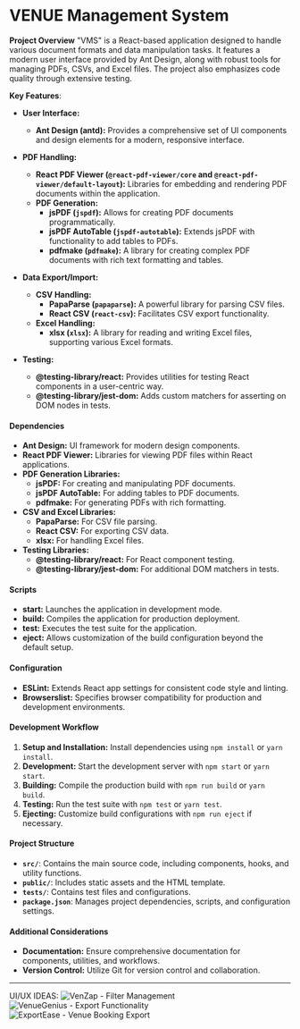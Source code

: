 # VENUE Management System

**Project Overview**
"VMS" is a React-based application designed to handle various document formats and data manipulation tasks. It features a modern user interface provided by Ant Design, along with robust tools for managing PDFs, CSVs, and Excel files. The project also emphasizes code quality through extensive testing.

**Key Features**:
- **User Interface:** 
  - **Ant Design (antd):** Provides a comprehensive set of UI components and design elements for a modern, responsive interface.

- **PDF Handling:**
  - **React PDF Viewer (`@react-pdf-viewer/core` and `@react-pdf-viewer/default-layout`):** Libraries for embedding and rendering PDF documents within the application.
  - **PDF Generation:**
    - **jsPDF (`jspdf`):** Allows for creating PDF documents programmatically.
    - **jsPDF AutoTable (`jspdf-autotable`):** Extends jsPDF with functionality to add tables to PDFs.
    - **pdfmake (`pdfmake`):** A library for creating complex PDF documents with rich text formatting and tables.

- **Data Export/Import:**
  - **CSV Handling:**
    - **PapaParse (`papaparse`):** A powerful library for parsing CSV files.
    - **React CSV (`react-csv`):** Facilitates CSV export functionality.
  - **Excel Handling:**
    - **xlsx (`xlsx`):** A library for reading and writing Excel files, supporting various Excel formats.

- **Testing:**
  - **@testing-library/react:** Provides utilities for testing React components in a user-centric way.
  - **@testing-library/jest-dom:** Adds custom matchers for asserting on DOM nodes in tests.

#### **Dependencies**
- **Ant Design:** UI framework for modern design components.
- **React PDF Viewer:** Libraries for viewing PDF files within React applications.
- **PDF Generation Libraries:** 
  - **jsPDF:** For creating and manipulating PDF documents.
  - **jsPDF AutoTable:** For adding tables to PDF documents.
  - **pdfmake:** For generating PDFs with rich formatting.
- **CSV and Excel Libraries:**
  - **PapaParse:** For CSV file parsing.
  - **React CSV:** For exporting CSV data.
  - **xlsx:** For handling Excel files.
- **Testing Libraries:**
  - **@testing-library/react:** For React component testing.
  - **@testing-library/jest-dom:** For additional DOM matchers in tests.

#### **Scripts**
- **start:** Launches the application in development mode.
- **build:** Compiles the application for production deployment.
- **test:** Executes the test suite for the application.
- **eject:** Allows customization of the build configuration beyond the default setup.

#### **Configuration**
- **ESLint:** Extends React app settings for consistent code style and linting.
- **Browserslist:** Specifies browser compatibility for production and development environments.

#### **Development Workflow**
1. **Setup and Installation:** Install dependencies using `npm install` or `yarn install`.
2. **Development:** Start the development server with `npm start` or `yarn start`.
3. **Building:** Compile the production build with `npm run build` or `yarn build`.
4. **Testing:** Run the test suite with `npm test` or `yarn test`.
5. **Ejecting:** Customize build configurations with `npm run eject` if necessary.

#### **Project Structure**
- **`src/`**: Contains the main source code, including components, hooks, and utility functions.
- **`public/`**: Includes static assets and the HTML template.
- **`tests/`**: Contains test files and configurations.
- **`package.json`**: Manages project dependencies, scripts, and configuration settings.

#### **Additional Considerations**
- **Documentation:** Ensure comprehensive documentation for components, utilities, and workflows.
- **Version Control:** Utilize Git for version control and collaboration.

---
UI/UX IDEAS:
![VenZap - Filter Management](https://github.com/user-attachments/assets/8f4fa109-f7fd-42d2-8f9b-de2c30115c1e)
![VenueGenius - Export Functionality](https://github.com/user-attachments/assets/fa510be9-8264-4b5f-ad82-f47d62fa283e)
![ExportEase - Venue Booking Export](https://github.com/user-attachments/assets/0eb032e1-6fcf-4a24-b8e0-c35b590d2dd3)
